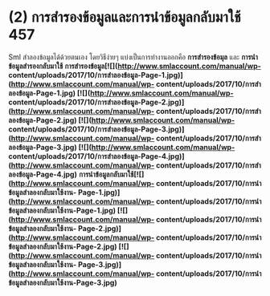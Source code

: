 # (2)	การสำรองข้อมูลและการนำข้อมูลกลับมาใช้ 457

Sml สำลองข้อมูลได้ด้วยตนเอง โดยวิธีง่ายๆ แบ่งเป็นการทำงานออกคือ
**การสำรองข้อมุล** และ **การนำข้อมูลสำรองกลับมาใช้**
**การสำรองข้อมูล[![](http://www.smlaccount.com/manual/wp-
content/uploads/2017/10/การสำลองข้อมูล-Page-1.jpg)](http://www.smlaccount.com/manual/wp-
content/uploads/2017/10/การสำลองข้อมูล-Page-1.jpg)
[![](http://www.smlaccount.com/manual/wp-
content/uploads/2017/10/การสำลองข้อมูล-Page-2.jpg)](http://www.smlaccount.com/manual/wp-
content/uploads/2017/10/การสำลองข้อมูล-Page-2.jpg)
[![](http://www.smlaccount.com/manual/wp-
content/uploads/2017/10/การสำลองข้อมูล-Page-3.jpg)](http://www.smlaccount.com/manual/wp-
content/uploads/2017/10/การสำลองข้อมูล-Page-3.jpg)
[![](http://www.smlaccount.com/manual/wp-
content/uploads/2017/10/การสำลองข้อมูล-Page-4.jpg)](http://www.smlaccount.com/manual/wp-
content/uploads/2017/10/การสำลองข้อมูล-Page-4.jpg)**
**การนำข้อมูลกลับมาใช้[![](http://www.smlaccount.com/manual/wp-
content/uploads/2017/10/การนำข้อมูลสำลองกลับมาใช้งาน-
Page-1.jpg)](http://www.smlaccount.com/manual/wp-
content/uploads/2017/10/การนำข้อมูลสำลองกลับมาใช้งาน-Page-1.jpg)
[![](http://www.smlaccount.com/manual/wp-
content/uploads/2017/10/การนำข้อมูลสำลองกลับมาใช้งาน-
Page-2.jpg)](http://www.smlaccount.com/manual/wp-
content/uploads/2017/10/การนำข้อมูลสำลองกลับมาใช้งาน-Page-2.jpg)
[![](http://www.smlaccount.com/manual/wp-
content/uploads/2017/10/การนำข้อมูลสำลองกลับมาใช้งาน-
Page-3.jpg)](http://www.smlaccount.com/manual/wp-
content/uploads/2017/10/การนำข้อมูลสำลองกลับมาใช้งาน-Page-3.jpg)**  

